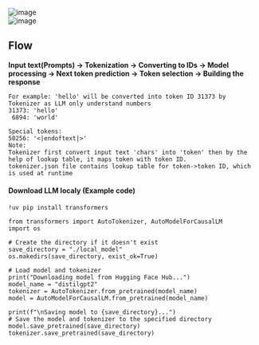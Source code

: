 ![image](https://github.com/user-attachments/assets/3eef2074-fd69-47cd-8af0-36bab384a127)    
![image](https://github.com/user-attachments/assets/fc45709e-33f2-4f8a-a399-f7739043edef)     


## Flow  
**Input text(Prompts) → Tokenization → Converting to IDs → Model processing → Next token prediction → Token selection → Building the response**   
```
For example: 'hello' will be converted into token ID 31373 by Tokenizer as LLM only understand numbers     
31373: 'hello'    
 6894: 'world'

Special tokens:
50256: '<|endoftext|>'
Note: 
Tokenizer first convert input text 'chars' into 'token' then by the help of lookup table, it maps token with token ID.
tokenizer.json file contains lookup table for token->token ID, which is used at runtime
```
#### Download LLM localy (Example code)    
```
!uv pip install transformers

from transformers import AutoTokenizer, AutoModelForCausalLM
import os

# Create the directory if it doesn't exist
save_directory = "./local_model" 
os.makedirs(save_directory, exist_ok=True)

# Load model and tokenizer
print("Downloading model from Hugging Face Hub...")
model_name = "distilgpt2"
tokenizer = AutoTokenizer.from_pretrained(model_name)
model = AutoModelForCausalLM.from_pretrained(model_name)

print(f"\nSaving model to {save_directory}...")
# Save the model and tokenizer to the specified directory
model.save_pretrained(save_directory)
tokenizer.save_pretrained(save_directory)
```
